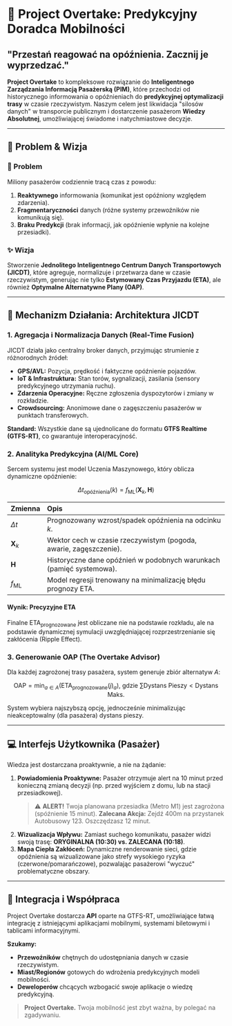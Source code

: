 # 🚀 Project Overtake: Predykcyjny Doradca Mobilności

## "Przestań reagować na opóźnienia. Zacznij je wyprzedzać."

**Project Overtake** to kompleksowe rozwiązanie do **Inteligentnego Zarządzania Informacją Pasażerską (PIM)**, które przechodzi od historycznego informowania o opóźnieniach do **predykcyjnej optymalizacji trasy** w czasie rzeczywistym. Naszym celem jest likwidacja "silosów danych" w transporcie publicznym i dostarczenie pasażerom **Wiedzy Absolutnej**, umożliwiającej świadome i natychmiastowe decyzje.

---

## 🎯 Problem & Wizja

### 🧐 Problem
Miliony pasażerów codziennie tracą czas z powodu:
1.  **Reaktywnego** informowania (komunikat jest opóźniony względem zdarzenia).
2.  **Fragmentaryczności** danych (różne systemy przewoźników nie komunikują się).
3.  **Braku Predykcji** (brak informacji, jak opóźnienie wpłynie na kolejne przesiadki).

### ✨ Wizja
Stworzenie **Jednolitego Inteligentnego Centrum Danych Transportowych (JICDT)**, które agreguje, normalizuje i przetwarza dane w czasie rzeczywistym, generując nie tylko **Estymowany Czas Przyjazdu (ETA)**, ale również **Optymalne Alternatywne Plany (OAP)**.

---

## 🧠 Mechanizm Działania: Architektura JICDT

### 1. Agregacja i Normalizacja Danych (Real-Time Fusion)

JICDT działa jako centralny broker danych, przyjmując strumienie z różnorodnych źródeł:
* **GPS/AVL:** Pozycja, prędkość i faktyczne opóźnienie pojazdów.
* **IoT & Infrastruktura:** Stan torów, sygnalizacji, zasilania (sensory predykcyjnego utrzymania ruchu).
* **Zdarzenia Operacyjne:** Ręczne zgłoszenia dyspozytorów i zmiany w rozkładzie.
* **Crowdsourcing:** Anonimowe dane o zagęszczeniu pasażerów w punktach transferowych.

**Standard:** Wszystkie dane są ujednolicane do formatu **GTFS Realtime (GTFS-RT)**, co gwarantuje interoperacyjność.

### 2. Analityka Predykcyjna (AI/ML Core)

Sercem systemu jest model Uczenia Maszynowego, który oblicza dynamiczne opóźnienie:

$$\Delta t_{\text{opóźnienia}}(k) = f_{\text{ML}}(\mathbf{X}_k, \mathbf{H})$$

| Zmienna | Opis |
| :--- | :--- |
| $\Delta t$ | Prognozowany wzrost/spadek opóźnienia na odcinku $k$. |
| $\mathbf{X}_k$ | Wektor cech w czasie rzeczywistym (pogoda, awarie, zagęszczenie). |
| $\mathbf{H}$ | Historyczne dane opóźnień w podobnych warunkach (pamięć systemowa). |
| $f_{\text{ML}}$ | Model regresji trenowany na minimalizację błędu prognozy ETA. |

#### Wynik: Precyzyjne ETA

Finalne $\text{ETA}_{\text{prognozowane}}$ jest obliczane nie na podstawie rozkładu, ale na podstawie dynamicznej symulacji uwzględniającej rozprzestrzenianie się zakłócenia (Ripple Effect).

### 3. Generowanie OAP (The Overtake Advisor)

Dla każdej zagrożonej trasy pasażera, system generuje zbiór alternatyw $A$:

$$\text{OAP} = \min_{a \in A} \left( \text{ETA}_{\text{prognozowane}}(j)_a \right) \text{, gdzie } \sum \text{Dystans Pieszy} < \text{Dystans Maks.}$$

System wybiera najszybszą opcję, jednocześnie minimalizując nieakceptowalny (dla pasażera) dystans pieszy.

---

## 💻 Interfejs Użytkownika (Pasażer)

Wiedza jest dostarczana proaktywnie, a nie na żądanie:

1.  **Powiadomienia Proaktywne:** Pasażer otrzymuje alert na 10 minut przed konieczną zmianą decyzji (np. przed wyjściem z domu, lub na stacji przesiadkowej).
    > ⚠️ **ALERT!** Twoja planowana przesiadka (Metro M1) jest zagrożona (spóźnienie 15 minut). **Zalecana Akcja:** Zejdź 400m na przystanek Autobusowy 123. Oszczędzasz 12 minut.
2.  **Wizualizacja Wpływu:** Zamiast suchego komunikatu, pasażer widzi swoją trasę: **ORYGINALNA (10:30) vs. ZALECANA (10:18)**.
3.  **Mapa Ciepła Zakłóceń:** Dynamiczne renderowanie sieci, gdzie opóźnienia są wizualizowane jako strefy wysokiego ryzyka (czerwone/pomarańczowe), pozwalając pasażerowi "wyczuć" problematyczne obszary.

---

## 🤝 Integracja i Współpraca

Project Overtake dostarcza **API** oparte na GTFS-RT, umożliwiające łatwą integrację z istniejącymi aplikacjami mobilnymi, systemami biletowymi i tablicami informacyjnymi.

**Szukamy:**
* **Przewoźników** chętnych do udostępniania danych w czasie rzeczywistym.
* **Miast/Regionów** gotowych do wdrożenia predykcyjnych modeli mobilności.
* **Deweloperów** chcących wzbogacić swoje aplikacje o wiedzę predykcyjną.

> **Project Overtake.** Twoja mobilność jest zbyt ważna, by polegać na zgadywaniu.
